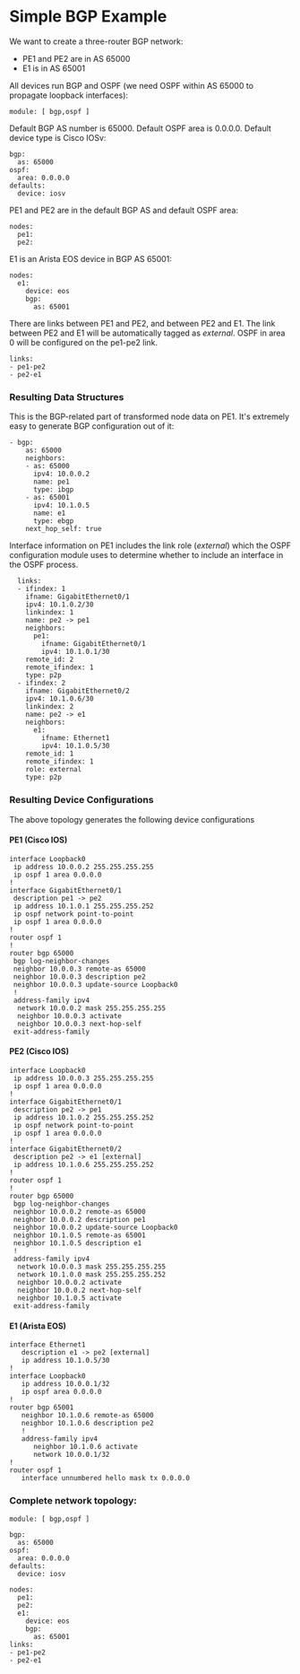 # Simple BGP Example

We want to create a three-router BGP network:

* PE1 and PE2 are in AS 65000
* E1 is in AS 65001

All devices run BGP and OSPF (we need OSPF within AS 65000 to propagate loopback interfaces):

```
module: [ bgp,ospf ]
```

Default BGP AS number is 65000. Default OSPF area is 0.0.0.0. Default device type is Cisco IOSv:

```
bgp:
  as: 65000 
ospf:
  area: 0.0.0.0
defaults:
  device: iosv
```

PE1 and PE2 are in the default BGP AS and default OSPF area:

```
nodes:
  pe1:
  pe2:
```

E1 is an Arista EOS device in BGP AS 65001:

```
nodes:
  e1:
    device: eos
    bgp:
      as: 65001 
```

There are links between PE1 and PE2, and between PE2 and E1. The link between PE2 and E1 will be automatically tagged as *external*. OSPF in area 0 will be configured on the pe1-pe2 link.

```
links:
- pe1-pe2
- pe2-e1
```


### Resulting Data Structures

This is the BGP-related part of transformed node data on PE1. It's extremely easy to generate BGP configuration out of it:

```
- bgp:
    as: 65000
    neighbors:
    - as: 65000
      ipv4: 10.0.0.2
      name: pe1
      type: ibgp
    - as: 65001
      ipv4: 10.1.0.5
      name: e1
      type: ebgp
    next_hop_self: true
```

Interface information on PE1 includes the link role (*external*) which the OSPF configuration module uses to determine whether to include an interface in the OSPF process.

```
  links:
  - ifindex: 1
    ifname: GigabitEthernet0/1
    ipv4: 10.1.0.2/30
    linkindex: 1
    name: pe2 -> pe1
    neighbors:
      pe1:
        ifname: GigabitEthernet0/1
        ipv4: 10.1.0.1/30
    remote_id: 2
    remote_ifindex: 1
    type: p2p
  - ifindex: 2
    ifname: GigabitEthernet0/2
    ipv4: 10.1.0.6/30
    linkindex: 2
    name: pe2 -> e1
    neighbors:
      e1:
        ifname: Ethernet1
        ipv4: 10.1.0.5/30
    remote_id: 1
    remote_ifindex: 1
    role: external
    type: p2p
```

### Resulting Device Configurations

The above topology generates the following device configurations

#### PE1 (Cisco IOS)

```
interface Loopback0
 ip address 10.0.0.2 255.255.255.255
 ip ospf 1 area 0.0.0.0
!
interface GigabitEthernet0/1
 description pe1 -> pe2
 ip address 10.1.0.1 255.255.255.252
 ip ospf network point-to-point
 ip ospf 1 area 0.0.0.0
!
router ospf 1
!
router bgp 65000
 bgp log-neighbor-changes
 neighbor 10.0.0.3 remote-as 65000
 neighbor 10.0.0.3 description pe2
 neighbor 10.0.0.3 update-source Loopback0
 !
 address-family ipv4
  network 10.0.0.2 mask 255.255.255.255
  neighbor 10.0.0.3 activate
  neighbor 10.0.0.3 next-hop-self
 exit-address-family
 ```

#### PE2 (Cisco IOS)

```
interface Loopback0
 ip address 10.0.0.3 255.255.255.255
 ip ospf 1 area 0.0.0.0
!
interface GigabitEthernet0/1
 description pe2 -> pe1
 ip address 10.1.0.2 255.255.255.252
 ip ospf network point-to-point
 ip ospf 1 area 0.0.0.0
!
interface GigabitEthernet0/2
 description pe2 -> e1 [external]
 ip address 10.1.0.6 255.255.255.252
!
router ospf 1
!
router bgp 65000
 bgp log-neighbor-changes
 neighbor 10.0.0.2 remote-as 65000
 neighbor 10.0.0.2 description pe1
 neighbor 10.0.0.2 update-source Loopback0
 neighbor 10.1.0.5 remote-as 65001
 neighbor 10.1.0.5 description e1
 !
 address-family ipv4
  network 10.0.0.3 mask 255.255.255.255
  network 10.1.0.0 mask 255.255.255.252
  neighbor 10.0.0.2 activate
  neighbor 10.0.0.2 next-hop-self
  neighbor 10.1.0.5 activate
 exit-address-family
```

#### E1 (Arista EOS)

```
interface Ethernet1
   description e1 -> pe2 [external]
   ip address 10.1.0.5/30
!
interface Loopback0
   ip address 10.0.0.1/32
   ip ospf area 0.0.0.0
!
router bgp 65001
   neighbor 10.1.0.6 remote-as 65000
   neighbor 10.1.0.6 description pe2
   !
   address-family ipv4
      neighbor 10.1.0.6 activate
      network 10.0.0.1/32
!
router ospf 1
   interface unnumbered hello mask tx 0.0.0.0
```

### Complete network topology:

```
module: [ bgp,ospf ]

bgp:
  as: 65000
ospf:
  area: 0.0.0.0
defaults:
  device: iosv

nodes:
  pe1:
  pe2:
  e1:
    device: eos
    bgp:
      as: 65001
links:
- pe1-pe2
- pe2-e1
```
